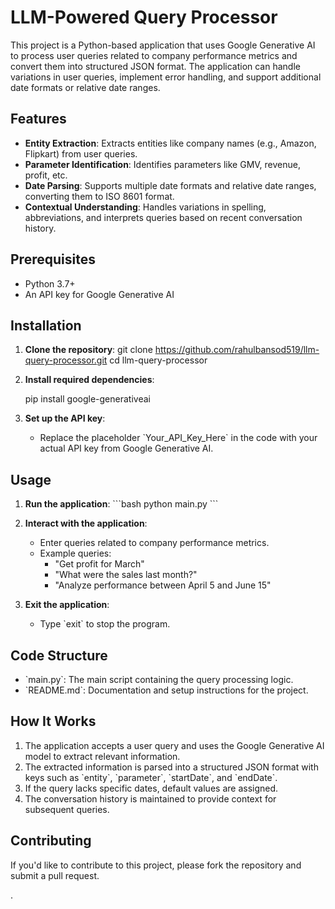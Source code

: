 
# LLM-Powered Query Processor

This project is a Python-based application that uses Google Generative AI to process user queries related to company performance metrics and convert them into structured JSON format. The application can handle variations in user queries, implement error handling, and support additional date formats or relative date ranges.

## Features

- **Entity Extraction**: Extracts entities like company names (e.g., Amazon, Flipkart) from user queries.
- **Parameter Identification**: Identifies parameters like GMV, revenue, profit, etc.
- **Date Parsing**: Supports multiple date formats and relative date ranges, converting them to ISO 8601 format.
- **Contextual Understanding**: Handles variations in spelling, abbreviations, and interprets queries based on recent conversation history.

## Prerequisites

- Python 3.7+
- An API key for Google Generative AI

## Installation

1. **Clone the repository**:
   git clone https://github.com/rahulbansod519/llm-query-processor.git
   cd llm-query-processor
   

2. **Install required dependencies**:
  
   pip install google-generativeai
   

3. **Set up the API key**:
   - Replace the placeholder \`Your_API_Key_Here\` in the code with your actual API key from Google Generative AI.

## Usage

1. **Run the application**:
   \`\`\`bash
   python main.py
   \`\`\`

2. **Interact with the application**:
   - Enter queries related to company performance metrics.
   - Example queries:
     - "Get profit for March"
     - "What were the sales last month?"
     - "Analyze performance between April 5 and June 15"

3. **Exit the application**:
   - Type \`exit\` to stop the program.

## Code Structure

- \`main.py\`: The main script containing the query processing logic.
- \`README.md\`: Documentation and setup instructions for the project.

## How It Works

1. The application accepts a user query and uses the Google Generative AI model to extract relevant information.
2. The extracted information is parsed into a structured JSON format with keys such as \`entity\`, \`parameter\`, \`startDate\`, and \`endDate\`.
3. If the query lacks specific dates, default values are assigned.
4. The conversation history is maintained to provide context for subsequent queries.

## Contributing

If you'd like to contribute to this project, please fork the repository and submit a pull request.

.
